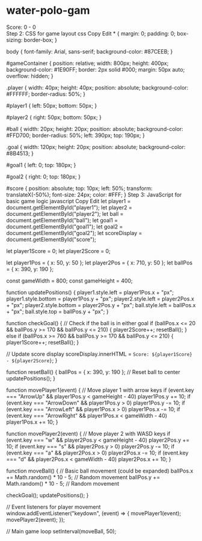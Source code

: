 # water-polo-gam<!DOCTYPE html>
<html lang="en">
<head>
  <meta charset="UTF-8">
  <meta name="viewport" content="width=device-width, initial-scale=1.0">
  <title>Water Polo Game</title>
  <link rel="stylesheet" href="style.css">
</head>
<body>
  <div id="gameContainer">
    <div id="player1" class="player"></div>
    <div id="player2" class="player"></div>
    <div id="ball"></div>
    <div id="goal1" class="goal"></div>
    <div id="goal2" class="goal"></div>
    <div id="score">Score: 0 - 0</div>
  </div>
  <script src="game.js"></script>
</body>
</html>
Step 2: CSS for game layout
css
Copy
Edit
* {
  margin: 0;
  padding: 0;
  box-sizing: border-box;
}

body {
  font-family: Arial, sans-serif;
  background-color: #87CEEB;
}

#gameContainer {
  position: relative;
  width: 800px;
  height: 400px;
  background-color: #1E90FF;
  border: 2px solid #000;
  margin: 50px auto;
  overflow: hidden;
}

.player {
  width: 40px;
  height: 40px;
  position: absolute;
  background-color: #FFFFFF;
  border-radius: 50%;
}

#player1 {
  left: 50px;
  bottom: 50px;
}

#player2 {
  right: 50px;
  bottom: 50px;
}

#ball {
  width: 20px;
  height: 20px;
  position: absolute;
  background-color: #FFD700;
  border-radius: 50%;
  left: 390px;
  top: 190px;
}

.goal {
  width: 120px;
  height: 20px;
  position: absolute;
  background-color: #8B4513;
}

#goal1 {
  left: 0;
  top: 180px;
}

#goal2 {
  right: 0;
  top: 180px;
}

#score {
  position: absolute;
  top: 10px;
  left: 50%;
  transform: translateX(-50%);
  font-size: 24px;
  color: #FFF;
}
Step 3: JavaScript for basic game logic
javascript
Copy
Edit
let player1 = document.getElementById("player1");
let player2 = document.getElementById("player2");
let ball = document.getElementById("ball");
let goal1 = document.getElementById("goal1");
let goal2 = document.getElementById("goal2");
let scoreDisplay = document.getElementById("score");

let player1Score = 0;
let player2Score = 0;

let player1Pos = { x: 50, y: 50 };
let player2Pos = { x: 710, y: 50 };
let ballPos = { x: 390, y: 190 };

const gameWidth = 800;
const gameHeight = 400;

function updatePositions() {
  player1.style.left = player1Pos.x + "px";
  player1.style.bottom = player1Pos.y + "px";
  player2.style.left = player2Pos.x + "px";
  player2.style.bottom = player2Pos.y + "px";
  ball.style.left = ballPos.x + "px";
  ball.style.top = ballPos.y + "px";
}

function checkGoal() {
  // Check if the ball is in either goal
  if (ballPos.x <= 20 && ballPos.y >= 170 && ballPos.y <= 210) {
    player2Score++;
    resetBall();
  } else if (ballPos.x >= 760 && ballPos.y >= 170 && ballPos.y <= 210) {
    player1Score++;
    resetBall();
  }

  // Update score display
  scoreDisplay.innerHTML = `Score: ${player1Score} - ${player2Score}`;
}

function resetBall() {
  ballPos = { x: 390, y: 190 }; // Reset ball to center
  updatePositions();
}

function movePlayer1(event) {
  // Move player 1 with arrow keys
  if (event.key === "ArrowUp" && player1Pos.y < gameHeight - 40) player1Pos.y += 10;
  if (event.key === "ArrowDown" && player1Pos.y > 0) player1Pos.y -= 10;
  if (event.key === "ArrowLeft" && player1Pos.x > 0) player1Pos.x -= 10;
  if (event.key === "ArrowRight" && player1Pos.x < gameWidth - 40) player1Pos.x += 10;
}

function movePlayer2(event) {
  // Move player 2 with WASD keys
  if (event.key === "w" && player2Pos.y < gameHeight - 40) player2Pos.y += 10;
  if (event.key === "s" && player2Pos.y > 0) player2Pos.y -= 10;
  if (event.key === "a" && player2Pos.x > 0) player2Pos.x -= 10;
  if (event.key === "d" && player2Pos.x < gameWidth - 40) player2Pos.x += 10;
}

function moveBall() {
  // Basic ball movement (could be expanded)
  ballPos.x += Math.random() * 10 - 5; // Random movement
  ballPos.y += Math.random() * 10 - 5; // Random movement

  checkGoal();
  updatePositions();
}

// Event listeners for player movement
window.addEventListener("keydown", (event) => {
  movePlayer1(event);
  movePlayer2(event);
});

// Main game loop
setInterval(moveBall, 50);
